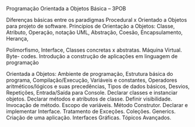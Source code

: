 Programação Orientada a Objetos Básica – 3POB

Diferenças básicas entre os paradigmas Procedural x Orientado a Objetos para
projeto de software. Princípios de Orientação a Objetos: Classe, Atributo,
Operação, notação UML, Abstração, Coesão, Encapsulamento, Herança,

Polimorfismo, Interface, Classes concretas x abstratas. Máquina Virtual. Byte-
codes. Introdução a construção de aplicações em linguagem de programação

Orientada a Objetos: Ambiente de programação, Estrutura básica do programa,
Compilação/Execução, Variáveis e constantes, Operadores aritméticos/lógicos e
suas precedências, Tipos de dados básicos, Desvios, Repetições,
Entrada/Saída para Console. Declarar classes e instanciar objetos. Declarar
métodos e atributos de classe. Definir visibilidade. Invocação de método. Escopo
de variáveis. Método Construtor. Declarar e implementar Interface. Tratamento
de Exceções. Coleções. Generics. Criação de uma aplicação. Interfaces
Gráficas. Tópicos Avançados.
